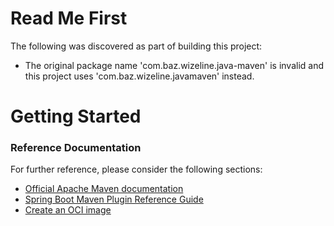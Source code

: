 # Read Me First
The following was discovered as part of building this project:

* The original package name 'com.baz.wizeline.java-maven' is invalid and this project uses 'com.baz.wizeline.javamaven' instead.

# Getting Started

### Reference Documentation
For further reference, please consider the following sections:

* [Official Apache Maven documentation](https://maven.apache.org/guides/index.html)
* [Spring Boot Maven Plugin Reference Guide](https://docs.spring.io/spring-boot/docs/2.7.4/maven-plugin/reference/html/)
* [Create an OCI image](https://docs.spring.io/spring-boot/docs/2.7.4/maven-plugin/reference/html/#build-image)

